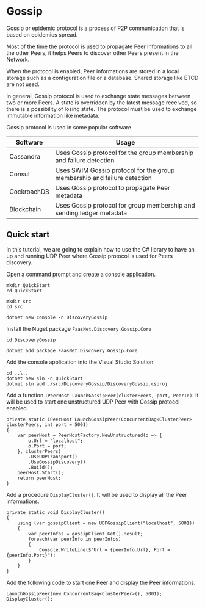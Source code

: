# Gossip

Gossip or epidemic protocol is a process of P2P communication that is based on epidemics spread.

Most of the time the protocol is used to propagate Peer Informations to all the other Peers, it helps Peers to discover other Peers present in the Network.

When the protocol is enabled, Peer informations are stored in a local storage such as a configuration file or a database.
Shared storage like ETCD are not used.

In general, Gossip protocol is used to exchange state messages between two or more Peers.
A state is overridden by the latest message received, so there is a possibility of losing state.
The protocol must be used to exchange immutable information like metadata.

Gossip protocol is used in some popular software

| Software    | Usage                                                                    |
| ----------- | ------------------------------------------------------------------------ |
| Cassandra   | Uses Gossip protocol for the group membership and failure detection      |
| Consul      | Uses SWIM Gossip protocol for the group membership and failure detection |
| CockroachDB | Uses Gossip protocol to propagate Peer metadata                          |
| Blockchain  | Uses Gossip protocol for group membership and sending ledger metadata    |

## Quick start

In this tutorial, we are going to explain how to use the C# library to have an up and running UDP Peer where Gossip protocol is used for Peers discovery.

Open a command prompt and create a console application.

```
mkdir QuickStart
cd QuickStart

mkdir src
cd src

dotnet new console -n DiscoveryGossip
```

Install the Nuget package `FaasNet.Discovery.Gossip.Core`

```
cd DiscoveryGossip

dotnet add package FaasNet.Discovery.Gossip.Core
```

Add the console application into the Visual Studio Solution

```
cd ..\..
dotnet new sln -n QuickStart
dotnet sln add ./src/DiscoveryGossip/DiscoveryGossip.csproj
```

Add a function `IPeerHost LaunchGossipPeer(clusterPeers, port, PeerId)`.
It will be used to start one unstructured UDP Peer with Gossip protocol enabled.

```
private static IPeerHost LaunchGossipPeer(ConcurrentBag<ClusterPeer> clusterPeers, int port = 5001)
{
    var peerHost = PeerHostFactory.NewUnstructured(o => {
        o.Url = "localhost";
        o.Port = port;
    }, clusterPeers)
        .UseUDPTransport()
        .UseGossipDiscovery()
        .Build();
    peerHost.Start();
    return peerHost;
}
```

Add a procedure `DisplayCluster()`. It will be used to display all the Peer informations.

```
private static void DisplayCluster()
{
    using (var gossipClient = new UDPGossipClient("localhost", 5001))
    {
        var peerInfos = gossipClient.Get().Result;
        foreach(var peerInfo in peerInfos)
        {
            Console.WriteLine($"Url = {peerInfo.Url}, Port = {peerInfo.Port}");
        }
    }
}
```

Add the following code to start one Peer and display the Peer informations.

```
LaunchGossipPeer(new ConcurrentBag<ClusterPeer>(), 5001);
DisplayCluster();
```